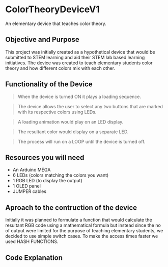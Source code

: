 # ColorTheoryDeviceV1
An elementary device that teaches color theory.

## Objective and Purpose
This project was initially created as a hypothetical device that would be submitted to STEM learning and aid their STEM lab based learning initiatives. The device was created to teach elementary students color theory and how different colors mix with each other.

## Functionality of the Device

> When the device is turned ON it plays a loading sequence.

> The device allows the user to select any two buttons that are marked with its respective colors using LEDs.

> A loading animation would play on an LED display.

> The resultant color would display on a separate LED.

> The process will run on a LOOP until the device is turned off.

## Resources you will need

- An Arduino MEGA
- 6 LEDs (colors matching the colors you want)
- 1 RGB LED (to display the output)
- 1 OLED panel
- JUMPER cables

## Aproach to the contruction of the device

Initially it was planned to formulate a function that would calculate the resultant RGB code using a mathematical formula but instead since the no of output were limited for the purpose of teaching elementary students, we decided to use simple switch cases. To make the access times faster we used HASH FUNCTIONS.

## Code Explanation








